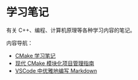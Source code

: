 # 学习笔记

有关 C++、编程、计算机原理等各种学习内容的笔记。

内容导航：

- [CMake 学习笔记](cmake.md)
- [现代 CMake 模块化项目管理指南](cmake-1.md)
- [VSCode 中优雅地编写 Markdown](vscode-markdown.md)
